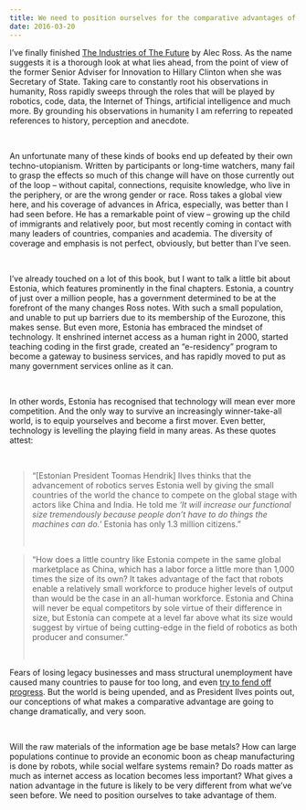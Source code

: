```yaml
---
title: We need to position ourselves for the comparative advantages of the future
date: 2016-03-20
---
```


<!--kg-card-begin: html--><p>I’ve finally finished <a href="https://www.goodreads.com/book/show/25111341-the-industries-of-the-future?from_search=true">The Industries of The Future</a> by Alec Ross. As the name suggests it is a thorough look at what lies ahead, from the point of view of the former Senior Adviser for Innovation to Hillary Clinton when she was Secretary of State. Taking care to constantly root his observations in humanity, Ross rapidly sweeps through the roles that will be played by robotics, code, data, the Internet of Things, artificial intelligence and much more. By grounding his observations in humanity I am referring to repeated references to history, perception and anecdote.</p><br>
<p>An unfortunate many of these kinds of books end up defeated by their own techno-utopianism. Written by participants or long-time watchers, many fail to grasp the effects so much of this change will have on those currently out of the loop – without capital, connections, requisite knowledge, who live in the periphery, or are the wrong gender or race. Ross takes a global view here, and his coverage of advances in Africa, especially, was better than I had seen before. He has a remarkable point of view – growing up the child of immigrants and relatively poor, but most recently coming in contact with many leaders of countries, companies and academia. The diversity of coverage and emphasis is not perfect, obviously, but better than I’ve seen.</p><br>
<p>I’ve already touched on a lot of this book, but I want to talk a little bit about Estonia, which features prominently in the final chapters. Estonia, a country of just over a million people, has a government determined to be at the forefront of the many changes Ross notes. With such a small population, and unable to put up barriers due to its membership of the Eurozone, this makes sense. But even more, Estonia has embraced the mindset of technology. It enshrined internet access as a human right in 2000, started teaching coding in the first grade, created an “e-residency” program to become a gateway to business services, and has rapidly moved to put as many government services online as it can.</p><br>
<p>In other words, Estonia has recognised that technology will mean ever more competition. And the only way to survive an increasingly winner-take-all world, is to equip yourselves and become a first mover. Even better, technology is levelling the playing field in many areas. As these quotes attest:</p><br>
<blockquote><p>
“[Estonian President Toomas Hendrik] Ilves thinks that the advancement of robotics serves Estonia well by giving the small countries of the world the chance to compete on the global stage with actors like China and India. He told me <em>‘It will increase our functional size tremendously because people don’t have to do things the machines can do.’</em> Estonia has only 1.3 million citizens.”
</p><br></blockquote>
<blockquote><p>
“How does a little country like Estonia compete in the same global marketplace as China, which has a labor force a little more than 1,000 times the size of its own? It takes advantage of the fact that robots enable a relatively small workforce to produce higher levels of output than would be the case in an all-human workforce. Estonia and China will never be equal competitors by sole virtue of their difference in size, but Estonia can compete at a level far above what its size would suggest by virtue of being cutting-edge in the field of robotics as both producer and consumer.”
</p><br></blockquote>
<p>Fears of losing legacy businesses and mass structural unemployment have caused many countries to pause for too long, and even <a href="http://www.joshnicholas.com/how-much-more-would-we-have-benefited-from-laws-that-kept-up/">try to fend off progress</a>. But the world is being upended, and as President Ilves points out, our conceptions of what makes a comparative advantage are going to change dramatically, and very soon.</p><br>
<p>Will the raw materials of the information age be base metals? How can large populations continue to provide an economic boon as cheap manufacturing is done by robots, while social welfare systems remain? Do roads matter as much as internet access as location becomes less important? What gives a nation advantage in the future is likely to be very different from what we’ve seen before. We need to position ourselves to take advantage of them.</p><br>
<!--kg-card-end: html-->
